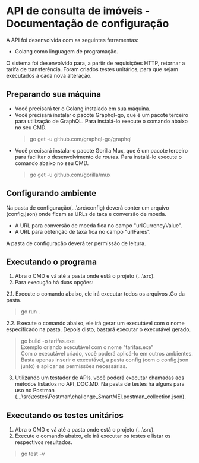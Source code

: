 
# API  de consulta de imóveis   - Documentação de configuração  

A API foi desenvolvida com as seguintes ferramentas:  
- Golang como linguagem de programação.  

O sistema foi desenvolvido para, a partir de requisições HTTP, retornar a tarifa de transferência.
Foram criados testes unitários, para que sejam executados a cada nova alteração.  

## Preparando sua máquina  
 - Você precisará ter o Golang instalado em sua máquina.  
 - Você precisará instalar o pacote Graphql-go, que é um pacote terceiro para utilização de GraphQL. Para instalá-lo execute o comando abaixo no seu CMD.  
	>go get -u github.com/graphql-go/graphql  
 - Você precisará instalar o pacote Gorilla Mux, que é um pacote terceiro para facilitar o desenvolvimento de _routes_. Para instalá-lo execute o comando abaixo no seu CMD.  
	>go get -u github.com/gorilla/mux   
		

## Configurando ambiente  
Na pasta de configuração(...\src\config) deverá conter um arquivo (config.json) onde ficam as URLs de taxa e conversão de moeda.  
 - A URL para conversão de moeda fica no campo "urlCurrencyValue".  
 - A URL para obtenção de taxa fica no campo "urlFares".  
 
A pasta de configuração deverá ter permissão de leitura.  

## Executando o programa  
 1. Abra o CMD e vá até a pasta onde está o projeto (...\src).  
 2. Para execução há duas opções:  

2.1. Execute o comando abaixo, ele irá executar todos os arquivos .Go da pasta.  
> go run .  
 
2.2. Execute o comando abaixo, ele irá gerar um executável com o nome especificado na pasta. Depois disto, bastará executar o executável gerado.  
> go build -o tarifas.exe  
Exemplo criando executável com o nome "tarifas.exe"  
Com o executável criado, você poderá aplicá-lo em outros ambientes. Basta apenas inserir o executável, a pasta config (com o config.json junto) e aplicar as permissões necessárias.  

3. Utilizando um testador de APIs, você poderá executar chamadas aos métodos listados no API_DOC.MD. Na pasta de testes há alguns para uso no Postman (...\src\testes\Postman\challenge_SmartMEI.postman_collection.json).  

## Executando os testes unitários  
1. Abra o CMD e vá até a pasta onde está o projeto (...\src).  
2. Execute o comando abaixo, ele irá executar os testes e listar os respectivos resultados.  
> go test -v

